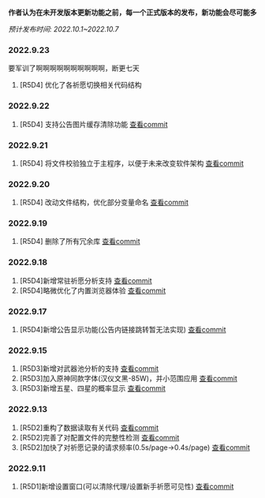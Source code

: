 **作者认为在未开发版本更新功能之前，每一个正式版本的发布，新功能会尽可能多**

*预计发布时间: 2022.10.1~2022.10.7*

### 2022.9.23

要军训了啊啊啊啊啊啊啊啊啊啊，断更七天

1. [R5D4] 优化了各祈愿切换相关代码结构

### 2022.9.22

1. [R5D4] 支持公告图片缓存清除功能 [查看commit](https://github.com/AuroraZiling/genshin-pray-export/commit/8c984b6540be601f1cb6f93839170ade0c80a680)

### 2022.9.21

1. [R5D4] 将文件校验独立于主程序，以便于未来改变软件架构 [查看commit](https://github.com/AuroraZiling/genshin-pray-export/commit/7086769970a2cd9b2f6065b2fcb43b6455a5bff9)

### 2022.9.20

1. [R5D4] 改动文件结构，优化部分变量命名 [查看commit](https://github.com/AuroraZiling/genshin-pray-export/commit/7b71ec6fed9607d89ab316f5f37a3896955ceee0)

### 2022.9.19

1. [R5D4] 删除了所有冗余库 [查看commit](https://github.com/AuroraZiling/genshin-pray-export/commit/5c03232faeac77a8eec443f6d1805d36fdd9d81f)

### 2022.9.18

1. [R5D4]新增常驻祈愿分析支持 [查看commit](https://github.com/AuroraZiling/genshin-pray-export/commit/73630094a7b4d9bf9f1a7791091c759293c57fea)
2. [R5D4]略微优化了内置浏览器体验 [查看commit](https://github.com/AuroraZiling/genshin-pray-export/commit/73630094a7b4d9bf9f1a7791091c759293c57fea)

### 2022.9.17

1. [R5D4]新增公告显示功能(公告内链接跳转暂无法实现) [查看commit](https://github.com/AuroraZiling/genshin-pray-export/commit/ad944126ea6bf24a4502b56c91197b3d3041cf8d)

### 2022.9.15

1. [R5D3]新增对武器池分析的支持 [查看commit](https://github.com/AuroraZiling/genshin-pray-export/commit/dd509f41b8f0d3ecda568c40e37f1a429c02401c)
2. [R5D3]加入原神同款字体(汉仪文黑-85W)，并小范围应用 [查看commit](https://github.com/AuroraZiling/genshin-pray-export/commit/dd509f41b8f0d3ecda568c40e37f1a429c02401c)
3. [R5D3]新增五星、四星的概率显示 [查看commit](https://github.com/AuroraZiling/genshin-pray-export/commit/dd509f41b8f0d3ecda568c40e37f1a429c02401c)

### 2022.9.13

1. [R5D2]重构了数据读取有关代码 [查看commit](https://github.com/AuroraZiling/genshin-pray-export/commit/6d73eaa4ba7a39e46ada1fd2275e9e4caa97d6bd)
2. [R5D2]完善了对配置文件的完整性检测 [查看commit](https://github.com/AuroraZiling/genshin-pray-export/commit/6d73eaa4ba7a39e46ada1fd2275e9e4caa97d6bd)
3. [R5D2]加快了对祈愿记录的请求频率(0.5s/page->0.4s/page) [查看commit](https://github.com/AuroraZiling/genshin-pray-export/commit/6d73eaa4ba7a39e46ada1fd2275e9e4caa97d6bd)

### 2022.9.11

1. [R5D1]新增设置窗口(可以清除代理/设置新手祈愿可见性) [查看commit](https://github.com/AuroraZiling/genshin-pray-export/commit/515530df00dd8a2fa2034f2a2fc811a21ad8f9b7)